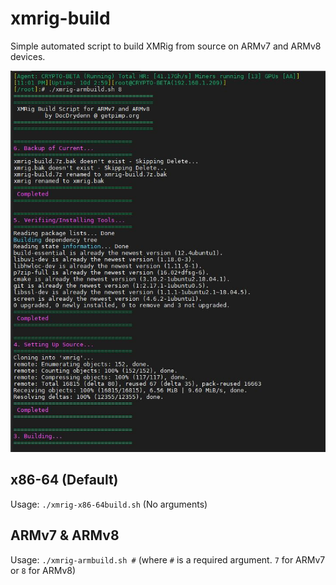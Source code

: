 # xmrig-build
Simple automated script to build XMRig from source on ARMv7 and ARMv8 devices.

![Alt text](/xmrig-armbuild.JPG?raw=true "Screenshot")

## x86-64 (Default)
Usage: `./xmrig-x86-64build.sh` (No arguments)

## ARMv7 & ARMv8
Usage: `./xmrig-armbuild.sh #` 
(where `#` is a required argument. `7` for ARMv7 or `8` for ARMv8)

